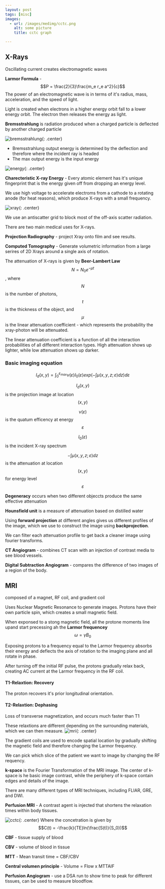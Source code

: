 ```yaml
---
layout: post
tags: [misc]
images: 
  - url: /images/medimg/cctc.png
    alt: some picture
    title: cctc graph

---
```

## X-Rays
Oscillating current creates electromagnetic waves

**Larmor Formula** - $$P = \frac{2}{3}\frac{m_e r_e a^2}{c}$$
The power of an electromagnetic wave is in terms of it's radius, mass, acceleration, and the speed of light.
<!--more-->

Light is created when electrons in a higher energy orbit fall to a lower energy orbit. The electron then releases the energy as light. 

**Bremsstrahlung** is radiation produced when a charged particle is deflected by another charged particle

![bremsstrahlung](/images/medimg/bremsstrahlung.png){: .center}

+ Bremsstrahlung output energy is determined by the deflection and therefore where the incident ray is headed
+ The max output energy is the input energy

![energy](/images/medimg/energy_spectrum.png){: .center}

**Charecteristic X-ray Energy** - Every atomic element has it's unique fingerprint that is the energy given off from dropping an energy level.

We use high voltage to accelerate electroms from a cathode to a rotating anode (for heat reasons), which produce X-rays with a small frequency.

![xray](/images/medimg/xray.png){: .center}

We use an antiscatter grid to block most of the off-axis scatter radiation.

There are two main medical uses for X-rays.

**Projection Radiography** - project Xray onto film and see results.

**Computed Tomography** - Generate volumetric information from a large serires of 2D Xrays around a single axis of rotation.

The attenuation of X-rays is given by **Beer-Lambert Law**
$$ N = N_0e^{-\mu t}$$, where $$N$$ is the number of photons, $$t$$ is the thickness of the object, and $$\mu$$ is the linear attenuation coefficient - which represents the probability the xray-photon will be attenuated.

The linear attenuation coefficient is a function of all the interaction probabilities of all different interaction types. High attenuation shows up lighter, while low attenuation shows up darker.

### Basic imaging equation

$$ I_d(x,y) = \int_0^{\varepsilon_{max}}{\nu (\varepsilon) I_0(\varepsilon) exp(- \int{\mu(x,y,z;\varepsilon) dz}) d\varepsilon} $$

$$I_d(x,y)$$ is the projection image at location $$(x,y)$$

$$\nu (\varepsilon)$$ is the quatum efficency at energy $$\varepsilon$$

$$I_0(\varepsilon)$$ is the incident X-ray spectrum

$$- \int{\mu(x,y,z;\varepsilon) dz}$$ is the attenuation at location $$(x,y)$$ for energy level $$\varepsilon$$

**Degeneracy** occurs when two different objeccts produce the same effective attenuation

**Hounsfield unit** is a measure of attenuation based on distilled water

Using **forward projection** at different angles gives us different profiles of the image, which we use to construct the image using **backprojection**.

We can filter each attenuation profile to get back a cleaner image using fourier transforms.

**CT Angiogram** - combines CT scan with an injection of contrast media to see blood vessels.

**Digital Subtraction Angiogram** - compares the difference of two images of a region of the body.

## MRI
composed of a magnet, RF coil, and gradient coil

Uses Nuclear Magnetic Resonance to generate images. Protons have their own particle spin, which creates a small magnetic field. 

When exponsed to a stong magnetic field, all the protone moments line upand start precessing ah the **Larmor frequencey** $$\omega = \gamma B_0$$

Exposing protons to a frequency equal to the Larmor frequency absorbs their energy and deflects the axis of rotation to the imaging plane and all rotate in phase.

After turning off the initial RF pulse, the protons gradually relax back, creating AC current at the Larmor frequency in the RF coil.

#### T1-Relaxtion: Recovery
The proton recovers it's prior longitudinal orientation.
#### T2-Relaxtion: Dephasing
Loss of transverse magnetization, and occurs much faster than T1

These relaxtions are different depending on the surrounding materials, which we can then measure.
![mri](/images/medimg/mri.png){: .center}

The gradient coils are used to encode spatial location by gradually shifting the magnetic field and therefore changing the Larmor frequency.

We can pick which slice of the patient we want to image by changing the RF requency.

**k-space** is the Fourier Transformation of the MRI image. The center of k-space is he basic image contrast, while the periphery of k-space contain edges and details of the image.

There are many different types of MRI techniques, including FLIAR, GRE, and DWI.

**Perfusion MRI** - A contrast agent is injected that shortens the relaxation times within body tissues.

![cctc](/images/medimg/cctc.png){: .center}
Where the concetration is given by $$C(t) = -\frac{k}{TE}ln(\frac{S(t)}{S_0})$$

**CBF** - tissue supply of blood 

**CBV** - volume of blood in tissue

**MTT** - Mean transit time = CBF/CBV

**Central volumen principle** - Volume = Flow x MTTAIF

**Perfusion Angiogram** - use a DSA run to show time to peak for different tissues, can be used to measure bloodflow.

